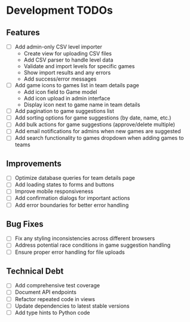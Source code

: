 # Development TODOs

## Features
- [ ] Add admin-only CSV level importer
  - Create view for uploading CSV files
  - Add CSV parser to handle level data
  - Validate and import levels for specific games
  - Show import results and any errors
  - Add success/error messages
- [ ] Add game icons to games list in team details page
  - Add icon field to Game model
  - Add icon upload in admin interface
  - Display icon next to game name in team details
- [ ] Add pagination to game suggestions list
- [ ] Add sorting options for game suggestions (by date, name, etc.)
- [ ] Add bulk actions for game suggestions (approve/delete multiple)
- [ ] Add email notifications for admins when new games are suggested
- [ ] Add search functionality to games dropdown when adding games to teams

## Improvements
- [ ] Optimize database queries for team details page
- [ ] Add loading states to forms and buttons
- [ ] Improve mobile responsiveness
- [ ] Add confirmation dialogs for important actions
- [ ] Add error boundaries for better error handling

## Bug Fixes
- [ ] Fix any styling inconsistencies across different browsers
- [ ] Address potential race conditions in game suggestion handling
- [ ] Ensure proper error handling for file uploads

## Technical Debt
- [ ] Add comprehensive test coverage
- [ ] Document API endpoints
- [ ] Refactor repeated code in views
- [ ] Update dependencies to latest stable versions
- [ ] Add type hints to Python code 